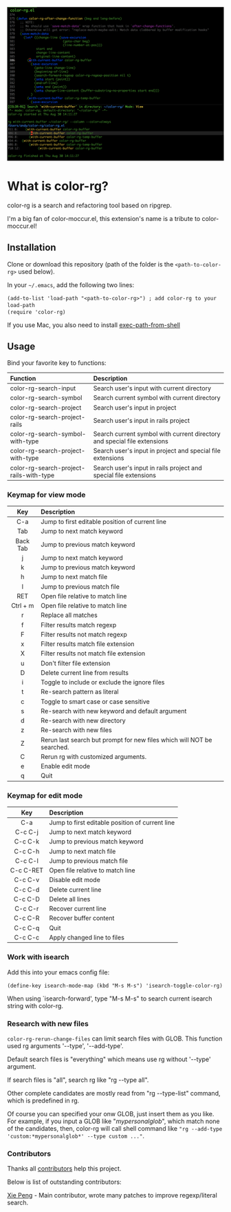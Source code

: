 <img src="./screenshot/color-rg.png">

# What is color-rg?
color-rg is a search and refactoring tool based on ripgrep.

I'm a big fan of color-moccur.el, this extension's name is a tribute to color-moccur.el!

## Installation
Clone or download this repository (path of the folder is the `<path-to-color-rg>` used below).

In your `~/.emacs`, add the following two lines:
```Elisp
(add-to-list 'load-path "<path-to-color-rg>") ; add color-rg to your load-path
(require 'color-rg)
```

If you use Mac, you also need to install [exec-path-from-shell](https://github.com/purcell/exec-path-from-shell)

## Usage
Bind your favorite key to functions:

| Function                                | Description                                                              |
| :--------                               | :----                                                                    |
| color-rg-search-input                   | Search user's input with current directory                               |
| color-rg-search-symbol                  | Search current symbol with current directory                             |
| color-rg-search-project                 | Search user's input in project                                           |
| color-rg-search-project-rails           | Search user's input in rails project                                     |
| color-rg-search-symbol-with-type        | Search current symbol with current directory and special file extensions |
| color-rg-search-project-with-type       | Search user's input in project and special file extensions               |
| color-rg-search-project-rails-with-type | Search user's input in rails project and special file extensions         |

### Keymap for view mode

| Key        | Description                                                            |
| :--------: | :----                                                                  |
| C-a        | Jump to first editable position of current line                        |
| Tab        | Jump to next match keyword                                             |
| Back Tab   | Jump to previous match keyword                                         |
| j          | Jump to next match keyword                                             |
| k          | Jump to previous match keyword                                         |
| h          | Jump to next match file                                                |
| l          | Jump to previous match file                                            |
| RET        | Open file relative to match line                                       |
| Ctrl + m   | Open file relative to match line                                       |
| r          | Replace all matches                                                    |
| f          | Filter results match regexp                                            |
| F          | Filter results not match regexp                                        |
| x          | Filter results match file extension                                    |
| X          | Filter results not match file extension                                |
| u          | Don't filter file extension                                            |
| D          | Delete current line from results                                       |
| i          | Toggle to include or exclude the ignore files                          |
| t          | Re-search pattern as literal                                           |
| c          | Toggle to smart case or case sensitive                                 |
| s          | Re-search with new keyword and default argument                        |
| d          | Re-search with new directory                                           |
| z          | Re-search with new files                                               |
| Z          | Rerun last search but prompt for new files which will NOT be searched. |
| C          | Rerun rg with customized arguments.                                    |
| e          | Enable edit mode                                                       |
| q          | Quit                                                                   |

### Keymap for edit mode

| Key        | Description                                     |
| :--------: | :----                                           |
| C-a        | Jump to first editable position of current line |
| C-c C-j    | Jump to next match keyword                      |
| C-c C-k    | Jump to previous match keyword                  |
| C-c C-h    | Jump to next match file                         |
| C-c C-l    | Jump to previous match file                     |
| C-c C-RET  | Open file relative to match line                |
| C-c C-v    | Disable edit mode                               |
| C-c C-d    | Delete current line                             |
| C-c C-D    | Delete all lines                                |
| C-c C-r    | Recover current line                            |
| C-c C-R    | Recover buffer content                          |
| C-c C-q    | Quit                                            |
| C-c C-c    | Apply changed line to files                     |

### Work with isearch
Add this into your emacs config file:
```
(define-key isearch-mode-map (kbd "M-s M-s") 'isearch-toggle-color-rg)
```
When using `isearch-forward', type "M-s M-s" to search current isearch string with color-rg.

### Research with new files
```color-rg-rerun-change-files``` can limit search files with
GLOB. This function used rg arguments '--type', '--add-type'.

Default search files is "everything" which means use rg without '--type' argument.

If search files is "all", search rg like "rg --type all".

Other complete candidates are mostly read from "rg --type-list"
command, which is predefined in rg.

Of course you can specified your onw GLOB, just insert them as you
like. For example, if you input a GLOB like "*mypersonalglob*", which
match none of the candidates, then, color-rg will call shell command
like ```"rg --add-type 'custom:*mypersonalglob*' --type custom ..."```.

### Contributors

Thanks all [contributors](https://github.com/manateelazycat/color-rg/graphs/contributors) help this project.

Below is list of outstanding contributors:

[Xie Peng](https://github.com/pengpengxp) - Main contributor, wrote many patches to improve regexp/literal search.
